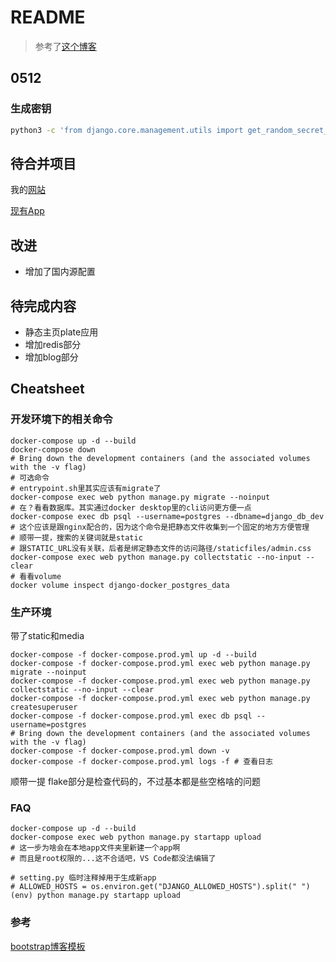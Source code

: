 # README

> 参考了[这个博客](https://testdriven.io/blog/dockerizing-django-with-postgres-gunicorn-and-nginx/)


## 0512 

### 生成密钥

```bash
python3 -c 'from django.core.management.utils import get_random_secret_key; print(get_random_secret_key())'
```

## 待合并项目

我的[网站](https://www.frankscarlet.pro/)

[现有App](https://github.com/FrankScarlet/Django_Apps)


## 改进

- 增加了国内源配置

## 待完成内容

- 静态主页plate应用
- 增加redis部分
- 增加blog部分

## Cheatsheet

### 开发环境下的相关命令

```shell
docker-compose up -d --build
docker-compose down
# Bring down the development containers (and the associated volumes with the -v flag)
# 可选命令
# entrypoint.sh里其实应该有migrate了
docker-compose exec web python manage.py migrate --noinput 
# 在？看看数据库。其实通过docker desktop里的cli访问更方便一点
docker-compose exec db psql --username=postgres --dbname=django_db_dev 
# 这个应该是跟nginx配合的，因为这个命令是把静态文件收集到一个固定的地方方便管理
# 顺带一提，搜索的关键词就是static
# 跟STATIC_URL没有关联，后者是绑定静态文件的访问路径/staticfiles/admin.css
docker-compose exec web python manage.py collectstatic --no-input --clear
# 看看volume
docker volume inspect django-docker_postgres_data
```

### 生产环境

带了static和media

```shell
docker-compose -f docker-compose.prod.yml up -d --build
docker-compose -f docker-compose.prod.yml exec web python manage.py migrate --noinput
docker-compose -f docker-compose.prod.yml exec web python manage.py collectstatic --no-input --clear
docker-compose -f docker-compose.prod.yml exec web python manage.py createsuperuser
docker-compose -f docker-compose.prod.yml exec db psql --username=postgres
# Bring down the development containers (and the associated volumes with the -v flag)
docker-compose -f docker-compose.prod.yml down -v
docker-compose -f docker-compose.prod.yml logs -f # 查看日志
```

顺带一提 flake部分是检查代码的，不过基本都是些空格啥的问题

### FAQ

```shell
docker-compose up -d --build
docker-compose exec web python manage.py startapp upload
# 这一步为啥会在本地app文件夹里新建一个app啊
# 而且是root权限的...这不合适吧，VS Code都没法编辑了

# setting.py 临时注释掉用于生成新app
# ALLOWED_HOSTS = os.environ.get("DJANGO_ALLOWED_HOSTS").split(" ")
(env) python manage.py startapp upload
```

### 参考

[bootstrap博客模板](https://djangocentral.com/building-a-blog-application-with-django/)